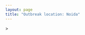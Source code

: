 ```yaml
---
layout: page
title: "Outbreak location: Noida"
---
```

<div id="mapid">
<script src="https://buda-magenta.github.io/hazard_map/load_map.js"></script>
><script>
var marker_outbreak = L.marker([28.570784, 77.327107],{"autoPan": true}).addTo(map); marker_outbreak.bindTooltip("Noida").openTooltip();

var circle_1 = L.circle([28.651718, 77.221939], {"pane": "markerPane", "color": "red", "fill": true, "fillOpacity": 0.2, "fillRule": "evenodd", "lineCap": "round", "lineJoin": "round", "opacity": 1.0, "radius": 110983, "stroke": true, "weight": 3}).addTo(map);
circle_1.bindTooltip("Delhi<br>rank: 1<br>hazard index: 0.110984")
circle_1.bindPopup('<a href="https://buda-magenta.github.io/hazard_map/Delhi">Delhi</a>')

var circle_2 = L.circle([25.603508, 83.507454], {"pane": "markerPane", "color": "red", "fill": true, "fillOpacity": 0.2, "fillRule": "evenodd", "lineCap": "round", "lineJoin": "round", "opacity": 1.0, "radius": 96984, "stroke": true, "weight": 3}).addTo(map);
circle_2.bindTooltip("Ghazipur<br>rank: 2<br>hazard index: 0.096985")
circle_2.bindPopup('<a href="https://buda-magenta.github.io/hazard_map/Ghazipur">Ghazipur</a>')

var circle_3 = L.circle([27.175255, 78.009816], {"pane": "markerPane", "color": "red", "fill": true, "fillOpacity": 0.2, "fillRule": "evenodd", "lineCap": "round", "lineJoin": "round", "opacity": 1.0, "radius": 14262, "stroke": true, "weight": 3}).addTo(map);
circle_3.bindTooltip("Agra<br>rank: 3<br>hazard index: 0.014262")
circle_3.bindPopup('<a href="https://buda-magenta.github.io/hazard_map/Agra">Agra</a>')

var circle_4 = L.circle([28.402979, 77.310384], {"pane": "markerPane", "color": "red", "fill": true, "fillOpacity": 0.2, "fillRule": "evenodd", "lineCap": "round", "lineJoin": "round", "opacity": 1.0, "radius": 12709, "stroke": true, "weight": 3}).addTo(map);
circle_4.bindTooltip("Faridabad<br>rank: 4<br>hazard index: 0.012709")
circle_4.bindPopup('<a href="https://buda-magenta.github.io/hazard_map/Faridabad">Faridabad</a>')

var circle_5 = L.circle([25.335649, 83.007629], {"pane": "markerPane", "color": "red", "fill": true, "fillOpacity": 0.2, "fillRule": "evenodd", "lineCap": "round", "lineJoin": "round", "opacity": 1.0, "radius": 12534, "stroke": true, "weight": 3}).addTo(map);
circle_5.bindTooltip("Varanasi<br>rank: 5<br>hazard index: 0.012534")
circle_5.bindPopup('<a href="https://buda-magenta.github.io/hazard_map/Varanasi">Varanasi</a>')

var circle_6 = L.circle([29.000653, 77.768229], {"pane": "markerPane", "color": "red", "fill": true, "fillOpacity": 0.2, "fillRule": "evenodd", "lineCap": "round", "lineJoin": "round", "opacity": 1.0, "radius": 11843, "stroke": true, "weight": 3}).addTo(map);
circle_6.bindTooltip("Meerut<br>rank: 6<br>hazard index: 0.011844")
circle_6.bindPopup('<a href="https://buda-magenta.github.io/hazard_map/Meerut">Meerut</a>')

var circle_7 = L.circle([28.863842, 78.805778], {"pane": "markerPane", "color": "red", "fill": true, "fillOpacity": 0.2, "fillRule": "evenodd", "lineCap": "round", "lineJoin": "round", "opacity": 1.0, "radius": 8136, "stroke": true, "weight": 3}).addTo(map);
circle_7.bindTooltip("Moradabad<br>rank: 7<br>hazard index: 0.008136")
circle_7.bindPopup('<a href="https://buda-magenta.github.io/hazard_map/Moradabad">Moradabad</a>')

var circle_8 = L.circle([28.428262, 77.002700], {"pane": "markerPane", "color": "red", "fill": true, "fillOpacity": 0.2, "fillRule": "evenodd", "lineCap": "round", "lineJoin": "round", "opacity": 1.0, "radius": 7933, "stroke": true, "weight": 3}).addTo(map);
circle_8.bindTooltip("Gurgaon<br>rank: 8<br>hazard index: 0.007933")
circle_8.bindPopup('<a href="https://buda-magenta.github.io/hazard_map/Gurgaon">Gurgaon</a>')

var circle_9 = L.circle([27.876990, 78.137290], {"pane": "markerPane", "color": "red", "fill": true, "fillOpacity": 0.2, "fillRule": "evenodd", "lineCap": "round", "lineJoin": "round", "opacity": 1.0, "radius": 7895, "stroke": true, "weight": 3}).addTo(map);
circle_9.bindTooltip("Aligarh<br>rank: 9<br>hazard index: 0.007895")
circle_9.bindPopup('<a href="https://buda-magenta.github.io/hazard_map/Aligarh">Aligarh</a>')

var circle_10 = L.circle([29.988077, 77.508130], {"pane": "markerPane", "color": "red", "fill": true, "fillOpacity": 0.2, "fillRule": "evenodd", "lineCap": "round", "lineJoin": "round", "opacity": 1.0, "radius": 6363, "stroke": true, "weight": 3}).addTo(map);
circle_10.bindTooltip("Saharanpur<br>rank: 10<br>hazard index: 0.006364")
circle_10.bindPopup('<a href="https://buda-magenta.github.io/hazard_map/Saharanpur">Saharanpur</a>')

var circle_11 = L.circle([25.877933, 84.119959], {"pane": "markerPane", "color": "red", "fill": true, "fillOpacity": 0.2, "fillRule": "evenodd", "lineCap": "round", "lineJoin": "round", "opacity": 1.0, "radius": 4818, "stroke": true, "weight": 3}).addTo(map);
circle_11.bindTooltip("Ballia<br>rank: 11<br>hazard index: 0.004818")
circle_11.bindPopup('<a href="https://buda-magenta.github.io/hazard_map/Ballia">Ballia</a>')

var circle_12 = L.circle([28.733400, 77.298600], {"pane": "markerPane", "color": "red", "fill": true, "fillOpacity": 0.2, "fillRule": "evenodd", "lineCap": "round", "lineJoin": "round", "opacity": 1.0, "radius": 4471, "stroke": true, "weight": 3}).addTo(map);
circle_12.bindTooltip("Loni<br>rank: 12<br>hazard index: 0.004471")
circle_12.bindPopup('<a href="https://buda-magenta.github.io/hazard_map/Loni">Loni</a>')

var circle_13 = L.circle([27.177366, 78.389912], {"pane": "markerPane", "color": "red", "fill": true, "fillOpacity": 0.2, "fillRule": "evenodd", "lineCap": "round", "lineJoin": "round", "opacity": 1.0, "radius": 4406, "stroke": true, "weight": 3}).addTo(map);
circle_13.bindTooltip("Firozabad<br>rank: 13<br>hazard index: 0.004406")
circle_13.bindPopup('<a href="https://buda-magenta.github.io/hazard_map/Firozabad">Firozabad</a>')

var circle_14 = L.circle([28.901090, 76.580194], {"pane": "markerPane", "color": "red", "fill": true, "fillOpacity": 0.2, "fillRule": "evenodd", "lineCap": "round", "lineJoin": "round", "opacity": 1.0, "radius": 3667, "stroke": true, "weight": 3}).addTo(map);
circle_14.bindTooltip("Rohtak<br>rank: 14<br>hazard index: 0.003667")
circle_14.bindPopup('<a href="https://buda-magenta.github.io/hazard_map/Rohtak">Rohtak</a>')

var circle_15 = L.circle([26.460914, 80.321759], {"pane": "markerPane", "color": "red", "fill": true, "fillOpacity": 0.2, "fillRule": "evenodd", "lineCap": "round", "lineJoin": "round", "opacity": 1.0, "radius": 3470, "stroke": true, "weight": 3}).addTo(map);
circle_15.bindTooltip("Kanpur<br>rank: 15<br>hazard index: 0.003471")
circle_15.bindPopup('<a href="https://buda-magenta.github.io/hazard_map/Kanpur">Kanpur</a>')

var circle_16 = L.circle([29.448006, 77.740685], {"pane": "markerPane", "color": "red", "fill": true, "fillOpacity": 0.2, "fillRule": "evenodd", "lineCap": "round", "lineJoin": "round", "opacity": 1.0, "radius": 3260, "stroke": true, "weight": 3}).addTo(map);
circle_16.bindTooltip("Muzaffarnagar<br>rank: 16<br>hazard index: 0.003261")
circle_16.bindPopup('<a href="https://buda-magenta.github.io/hazard_map/Muzaffarnagar">Muzaffarnagar</a>')

var circle_17 = L.circle([28.794068, 79.185930], {"pane": "markerPane", "color": "red", "fill": true, "fillOpacity": 0.2, "fillRule": "evenodd", "lineCap": "round", "lineJoin": "round", "opacity": 1.0, "radius": 3218, "stroke": true, "weight": 3}).addTo(map);
circle_17.bindTooltip("Rampur<br>rank: 17<br>hazard index: 0.003219")
circle_17.bindPopup('<a href="https://buda-magenta.github.io/hazard_map/Rampur">Rampur</a>')

var circle_18 = L.circle([27.633333, 77.583333], {"pane": "markerPane", "color": "red", "fill": true, "fillOpacity": 0.2, "fillRule": "evenodd", "lineCap": "round", "lineJoin": "round", "opacity": 1.0, "radius": 2790, "stroke": true, "weight": 3}).addTo(map);
circle_18.bindTooltip("Mathura<br>rank: 18<br>hazard index: 0.002790")
circle_18.bindPopup('<a href="https://buda-magenta.github.io/hazard_map/Mathura">Mathura</a>')

var circle_19 = L.circle([25.773344, 84.784977], {"pane": "markerPane", "color": "red", "fill": true, "fillOpacity": 0.2, "fillRule": "evenodd", "lineCap": "round", "lineJoin": "round", "opacity": 1.0, "radius": 2591, "stroke": true, "weight": 3}).addTo(map);
circle_19.bindTooltip("Chapra<br>rank: 19<br>hazard index: 0.002591")
circle_19.bindPopup('<a href="https://buda-magenta.github.io/hazard_map/Chapra">Chapra</a>')

var circle_20 = L.circle([29.391275, 76.977168], {"pane": "markerPane", "color": "red", "fill": true, "fillOpacity": 0.2, "fillRule": "evenodd", "lineCap": "round", "lineJoin": "round", "opacity": 1.0, "radius": 2577, "stroke": true, "weight": 3}).addTo(map);
circle_20.bindTooltip("Panipat<br>rank: 20<br>hazard index: 0.002578")
circle_20.bindPopup('<a href="https://buda-magenta.github.io/hazard_map/Panipat">Panipat</a>')

var circle_21 = L.circle([27.639077, 76.614452], {"pane": "markerPane", "color": "red", "fill": true, "fillOpacity": 0.2, "fillRule": "evenodd", "lineCap": "round", "lineJoin": "round", "opacity": 1.0, "radius": 2551, "stroke": true, "weight": 3}).addTo(map);
circle_21.bindTooltip("Alwar<br>rank: 21<br>hazard index: 0.002551")
circle_21.bindPopup('<a href="https://buda-magenta.github.io/hazard_map/Alwar">Alwar</a>')

var circle_22 = L.circle([29.003314, 77.016732], {"pane": "markerPane", "color": "red", "fill": true, "fillOpacity": 0.2, "fillRule": "evenodd", "lineCap": "round", "lineJoin": "round", "opacity": 1.0, "radius": 2427, "stroke": true, "weight": 3}).addTo(map);
circle_22.bindTooltip("Sonipat<br>rank: 22<br>hazard index: 0.002427")
circle_22.bindPopup('<a href="https://buda-magenta.github.io/hazard_map/Sonipat">Sonipat</a>')

var circle_23 = L.circle([29.680327, 76.989625], {"pane": "markerPane", "color": "red", "fill": true, "fillOpacity": 0.2, "fillRule": "evenodd", "lineCap": "round", "lineJoin": "round", "opacity": 1.0, "radius": 2274, "stroke": true, "weight": 3}).addTo(map);
circle_23.bindTooltip("Karnal<br>rank: 23<br>hazard index: 0.002275")
circle_23.bindPopup('<a href="https://buda-magenta.github.io/hazard_map/Karnal">Karnal</a>')

var circle_24 = L.circle([29.938447, 78.145298], {"pane": "markerPane", "color": "red", "fill": true, "fillOpacity": 0.2, "fillRule": "evenodd", "lineCap": "round", "lineJoin": "round", "opacity": 1.0, "radius": 2190, "stroke": true, "weight": 3}).addTo(map);
circle_24.bindTooltip("Haridwar<br>rank: 24<br>hazard index: 0.002190")
circle_24.bindPopup('<a href="https://buda-magenta.github.io/hazard_map/Haridwar">Haridwar</a>')

var circle_25 = L.circle([29.168807, 75.746110], {"pane": "markerPane", "color": "red", "fill": true, "fillOpacity": 0.2, "fillRule": "evenodd", "lineCap": "round", "lineJoin": "round", "opacity": 1.0, "radius": 2143, "stroke": true, "weight": 3}).addTo(map);
circle_25.bindTooltip("Hisar<br>rank: 25<br>hazard index: 0.002144")
circle_25.bindPopup('<a href="https://buda-magenta.github.io/hazard_map/Hisar">Hisar</a>')

var circle_26 = L.circle([27.265212, 77.369126], {"pane": "markerPane", "color": "red", "fill": true, "fillOpacity": 0.2, "fillRule": "evenodd", "lineCap": "round", "lineJoin": "round", "opacity": 1.0, "radius": 2139, "stroke": true, "weight": 3}).addTo(map);
circle_26.bindTooltip("Bharatpur<br>rank: 26<br>hazard index: 0.002140")
circle_26.bindPopup('<a href="https://buda-magenta.github.io/hazard_map/Bharatpur">Bharatpur</a>')

var circle_27 = L.circle([28.740613, 77.835426], {"pane": "markerPane", "color": "red", "fill": true, "fillOpacity": 0.2, "fillRule": "evenodd", "lineCap": "round", "lineJoin": "round", "opacity": 1.0, "radius": 2116, "stroke": true, "weight": 3}).addTo(map);
circle_27.bindTooltip("Hapur<br>rank: 27<br>hazard index: 0.002117")
circle_27.bindPopup('<a href="https://buda-magenta.github.io/hazard_map/Hapur">Hapur</a>')

var circle_28 = L.circle([25.438130, 81.833800], {"pane": "markerPane", "color": "red", "fill": true, "fillOpacity": 0.2, "fillRule": "evenodd", "lineCap": "round", "lineJoin": "round", "opacity": 1.0, "radius": 1998, "stroke": true, "weight": 3}).addTo(map);
circle_28.bindTooltip("Allahabad<br>rank: 28<br>hazard index: 0.001999")
circle_28.bindPopup('<a href="https://buda-magenta.github.io/hazard_map/Allahabad">Allahabad</a>')

var circle_29 = L.circle([30.129326, 77.245483], {"pane": "markerPane", "color": "red", "fill": true, "fillOpacity": 0.2, "fillRule": "evenodd", "lineCap": "round", "lineJoin": "round", "opacity": 1.0, "radius": 1996, "stroke": true, "weight": 3}).addTo(map);
circle_29.bindTooltip("Jagadhri<br>rank: 29<br>hazard index: 0.001996")
circle_29.bindPopup('<a href="https://buda-magenta.github.io/hazard_map/Jagadhri">Jagadhri</a>')

var circle_30 = L.circle([19.075990, 72.877393], {"pane": "markerPane", "color": "red", "fill": true, "fillOpacity": 0.2, "fillRule": "evenodd", "lineCap": "round", "lineJoin": "round", "opacity": 1.0, "radius": 1905, "stroke": true, "weight": 3}).addTo(map);
circle_30.bindTooltip("Mumbai<br>rank: 30<br>hazard index: 0.001905")
circle_30.bindPopup('<a href="https://buda-magenta.github.io/hazard_map/Mumbai">Mumbai</a>')

var circle_31 = L.circle([28.388861, 77.974798], {"pane": "markerPane", "color": "red", "fill": true, "fillOpacity": 0.2, "fillRule": "evenodd", "lineCap": "round", "lineJoin": "round", "opacity": 1.0, "radius": 1802, "stroke": true, "weight": 3}).addTo(map);
circle_31.bindTooltip("Bulandshahr<br>rank: 31<br>hazard index: 0.001803")
circle_31.bindPopup('<a href="https://buda-magenta.github.io/hazard_map/Bulandshahr">Bulandshahr</a>')

var circle_32 = L.circle([28.793170, 76.139128], {"pane": "markerPane", "color": "red", "fill": true, "fillOpacity": 0.2, "fillRule": "evenodd", "lineCap": "round", "lineJoin": "round", "opacity": 1.0, "radius": 1787, "stroke": true, "weight": 3}).addTo(map);
circle_32.bindTooltip("Bhiwani<br>rank: 32<br>hazard index: 0.001788")
circle_32.bindPopup('<a href="https://buda-magenta.github.io/hazard_map/Bhiwani">Bhiwani</a>')

var circle_33 = L.circle([25.795593, 82.488341], {"pane": "markerPane", "color": "red", "fill": true, "fillOpacity": 0.2, "fillRule": "evenodd", "lineCap": "round", "lineJoin": "round", "opacity": 1.0, "radius": 1777, "stroke": true, "weight": 3}).addTo(map);
circle_33.bindTooltip("Jaunpur<br>rank: 33<br>hazard index: 0.001778")
circle_33.bindPopup('<a href="https://buda-magenta.github.io/hazard_map/Jaunpur">Jaunpur</a>')

var circle_34 = L.circle([28.618753, 78.550874], {"pane": "markerPane", "color": "red", "fill": true, "fillOpacity": 0.2, "fillRule": "evenodd", "lineCap": "round", "lineJoin": "round", "opacity": 1.0, "radius": 1749, "stroke": true, "weight": 3}).addTo(map);
circle_34.bindTooltip("Sambhal<br>rank: 34<br>hazard index: 0.001749")
circle_34.bindPopup('<a href="https://buda-magenta.github.io/hazard_map/Sambhal">Sambhal</a>')

var circle_35 = L.circle([28.660965, 76.834676], {"pane": "markerPane", "color": "red", "fill": true, "fillOpacity": 0.2, "fillRule": "evenodd", "lineCap": "round", "lineJoin": "round", "opacity": 1.0, "radius": 1618, "stroke": true, "weight": 3}).addTo(map);
circle_35.bindTooltip("Bahadurgarh<br>rank: 35<br>hazard index: 0.001618")
circle_35.bindPopup('<a href="https://buda-magenta.github.io/hazard_map/Bahadurgarh">Bahadurgarh</a>')

var circle_36 = L.circle([28.753900, 77.399900], {"pane": "markerPane", "color": "red", "fill": true, "fillOpacity": 0.2, "fillRule": "evenodd", "lineCap": "round", "lineJoin": "round", "opacity": 1.0, "radius": 1568, "stroke": true, "weight": 3}).addTo(map);
circle_36.bindTooltip("Khora<br>rank: 36<br>hazard index: 0.001568")
circle_36.bindPopup('<a href="https://buda-magenta.github.io/hazard_map/Khora">Khora</a>')

var circle_37 = L.circle([28.923397, 78.488317], {"pane": "markerPane", "color": "red", "fill": true, "fillOpacity": 0.2, "fillRule": "evenodd", "lineCap": "round", "lineJoin": "round", "opacity": 1.0, "radius": 1562, "stroke": true, "weight": 3}).addTo(map);
circle_37.bindTooltip("Amroha<br>rank: 37<br>hazard index: 0.001562")
circle_37.bindPopup('<a href="https://buda-magenta.github.io/hazard_map/Amroha">Amroha</a>')

var circle_38 = L.circle([26.838100, 80.934600], {"pane": "markerPane", "color": "red", "fill": true, "fillOpacity": 0.2, "fillRule": "evenodd", "lineCap": "round", "lineJoin": "round", "opacity": 1.0, "radius": 1452, "stroke": true, "weight": 3}).addTo(map);
circle_38.bindTooltip("Lucknow<br>rank: 38<br>hazard index: 0.001453")
circle_38.bindPopup('<a href="https://buda-magenta.github.io/hazard_map/Lucknow">Lucknow</a>')

var circle_39 = L.circle([28.068312, 79.046073], {"pane": "markerPane", "color": "red", "fill": true, "fillOpacity": 0.2, "fillRule": "evenodd", "lineCap": "round", "lineJoin": "round", "opacity": 1.0, "radius": 1402, "stroke": true, "weight": 3}).addTo(map);
circle_39.bindTooltip("Budaun<br>rank: 39<br>hazard index: 0.001403")
circle_39.bindPopup('<a href="https://buda-magenta.github.io/hazard_map/Budaun">Budaun</a>')

var circle_40 = L.circle([29.301826, 76.338471], {"pane": "markerPane", "color": "red", "fill": true, "fillOpacity": 0.2, "fillRule": "evenodd", "lineCap": "round", "lineJoin": "round", "opacity": 1.0, "radius": 1368, "stroke": true, "weight": 3}).addTo(map);
circle_40.bindTooltip("Jind<br>rank: 40<br>hazard index: 0.001369")
circle_40.bindPopup('<a href="https://buda-magenta.github.io/hazard_map/Jind">Jind</a>')

var circle_41 = L.circle([29.993040, 76.829223], {"pane": "markerPane", "color": "red", "fill": true, "fillOpacity": 0.2, "fillRule": "evenodd", "lineCap": "round", "lineJoin": "round", "opacity": 1.0, "radius": 1350, "stroke": true, "weight": 3}).addTo(map);
circle_41.bindTooltip("Thanesar<br>rank: 41<br>hazard index: 0.001350")
circle_41.bindPopup('<a href="https://buda-magenta.github.io/hazard_map/Thanesar">Thanesar</a>')

var circle_42 = L.circle([28.079690, 75.541768], {"pane": "markerPane", "color": "red", "fill": true, "fillOpacity": 0.2, "fillRule": "evenodd", "lineCap": "round", "lineJoin": "round", "opacity": 1.0, "radius": 1291, "stroke": true, "weight": 3}).addTo(map);
circle_42.bindTooltip("Jhunjhunun<br>rank: 42<br>hazard index: 0.001292")
circle_42.bindPopup('<a href="https://buda-magenta.github.io/hazard_map/Jhunjhunun">Jhunjhunun</a>')

var circle_43 = L.circle([29.822821, 76.378310], {"pane": "markerPane", "color": "red", "fill": true, "fillOpacity": 0.2, "fillRule": "evenodd", "lineCap": "round", "lineJoin": "round", "opacity": 1.0, "radius": 1269, "stroke": true, "weight": 3}).addTo(map);
circle_43.bindTooltip("Kaithal<br>rank: 43<br>hazard index: 0.001270")
circle_43.bindPopup('<a href="https://buda-magenta.github.io/hazard_map/Kaithal">Kaithal</a>')

var circle_44 = L.circle([30.211200, 77.286390], {"pane": "markerPane", "color": "red", "fill": true, "fillOpacity": 0.2, "fillRule": "evenodd", "lineCap": "round", "lineJoin": "round", "opacity": 1.0, "radius": 1253, "stroke": true, "weight": 3}).addTo(map);
circle_44.bindTooltip("Yamunanagar<br>rank: 44<br>hazard index: 0.001253")
circle_44.bindPopup('<a href="https://buda-magenta.github.io/hazard_map/Yamunanagar">Yamunanagar</a>')

var circle_45 = L.circle([28.195647, 76.616518], {"pane": "markerPane", "color": "red", "fill": true, "fillOpacity": 0.2, "fillRule": "evenodd", "lineCap": "round", "lineJoin": "round", "opacity": 1.0, "radius": 1240, "stroke": true, "weight": 3}).addTo(map);
circle_45.bindTooltip("Rewari<br>rank: 45<br>hazard index: 0.001240")
circle_45.bindPopup('<a href="https://buda-magenta.github.io/hazard_map/Rewari">Rewari</a>')

var circle_46 = L.circle([29.211757, 78.961731], {"pane": "markerPane", "color": "red", "fill": true, "fillOpacity": 0.2, "fillRule": "evenodd", "lineCap": "round", "lineJoin": "round", "opacity": 1.0, "radius": 1215, "stroke": true, "weight": 3}).addTo(map);
circle_46.bindTooltip("Kashipur<br>rank: 46<br>hazard index: 0.001215")
circle_46.bindPopup('<a href="https://buda-magenta.github.io/hazard_map/Kashipur">Kashipur</a>')

var circle_47 = L.circle([25.531031, 78.652689], {"pane": "markerPane", "color": "red", "fill": true, "fillOpacity": 0.2, "fillRule": "evenodd", "lineCap": "round", "lineJoin": "round", "opacity": 1.0, "radius": 1185, "stroke": true, "weight": 3}).addTo(map);
circle_47.bindTooltip("Jhansi<br>rank: 47<br>hazard index: 0.001186")
circle_47.bindPopup('<a href="https://buda-magenta.github.io/hazard_map/Jhansi">Jhansi</a>')

var circle_48 = L.circle([27.573243, 78.111739], {"pane": "markerPane", "color": "red", "fill": true, "fillOpacity": 0.2, "fillRule": "evenodd", "lineCap": "round", "lineJoin": "round", "opacity": 1.0, "radius": 1180, "stroke": true, "weight": 3}).addTo(map);
circle_48.bindTooltip("Hathras<br>rank: 48<br>hazard index: 0.001181")
circle_48.bindPopup('<a href="https://buda-magenta.github.io/hazard_map/Hathras">Hathras</a>')

var circle_49 = L.circle([28.651718, 77.221939], {"pane": "markerPane", "color": "red", "fill": true, "fillOpacity": 0.2, "fillRule": "evenodd", "lineCap": "round", "lineJoin": "round", "opacity": 1.0, "radius": 1174, "stroke": true, "weight": 3}).addTo(map);
circle_49.bindTooltip("Dehri<br>rank: 49<br>hazard index: 0.001174")
circle_49.bindPopup('<a href="https://buda-magenta.github.io/hazard_map/Dehri">Dehri</a>')

var circle_50 = L.circle([28.176959, 77.373112], {"pane": "markerPane", "color": "red", "fill": true, "fillOpacity": 0.2, "fillRule": "evenodd", "lineCap": "round", "lineJoin": "round", "opacity": 1.0, "radius": 1151, "stroke": true, "weight": 3}).addTo(map);
circle_50.bindTooltip("Palwal<br>rank: 50<br>hazard index: 0.001152")
circle_50.bindPopup('<a href="https://buda-magenta.github.io/hazard_map/Palwal">Palwal</a>')

var circle_51 = L.circle([29.869350, 77.890212], {"pane": "markerPane", "color": "red", "fill": true, "fillOpacity": 0.2, "fillRule": "evenodd", "lineCap": "round", "lineJoin": "round", "opacity": 1.0, "radius": 1138, "stroke": true, "weight": 3}).addTo(map);
circle_51.bindTooltip("Roorkee<br>rank: 51<br>hazard index: 0.001139")
circle_51.bindPopup('<a href="https://buda-magenta.github.io/hazard_map/Roorkee">Roorkee</a>')

var circle_52 = L.circle([26.148658, 85.340013], {"pane": "markerPane", "color": "red", "fill": true, "fillOpacity": 0.2, "fillRule": "evenodd", "lineCap": "round", "lineJoin": "round", "opacity": 1.0, "radius": 1128, "stroke": true, "weight": 3}).addTo(map);
circle_52.bindTooltip("Muzaffarpur<br>rank: 52<br>hazard index: 0.001129")
circle_52.bindPopup('<a href="https://buda-magenta.github.io/hazard_map/Muzaffarpur">Muzaffarpur</a>')

var circle_53 = L.circle([28.826162, 77.541656], {"pane": "markerPane", "color": "red", "fill": true, "fillOpacity": 0.2, "fillRule": "evenodd", "lineCap": "round", "lineJoin": "round", "opacity": 1.0, "radius": 1075, "stroke": true, "weight": 3}).addTo(map);
circle_53.bindTooltip("Modinagar<br>rank: 53<br>hazard index: 0.001076")
circle_53.bindPopup('<a href="https://buda-magenta.github.io/hazard_map/Modinagar">Modinagar</a>')

var circle_54 = L.circle([28.488378, 78.735249], {"pane": "markerPane", "color": "red", "fill": true, "fillOpacity": 0.2, "fillRule": "evenodd", "lineCap": "round", "lineJoin": "round", "opacity": 1.0, "radius": 1024, "stroke": true, "weight": 3}).addTo(map);
circle_54.bindTooltip("Chandausi<br>rank: 54<br>hazard index: 0.001024")
circle_54.bindPopup('<a href="https://buda-magenta.github.io/hazard_map/Chandausi">Chandausi</a>')

var circle_55 = L.circle([25.609324, 85.123525], {"pane": "markerPane", "color": "red", "fill": true, "fillOpacity": 0.2, "fillRule": "evenodd", "lineCap": "round", "lineJoin": "round", "opacity": 1.0, "radius": 1020, "stroke": true, "weight": 3}).addTo(map);
circle_55.bindTooltip("Patna<br>rank: 55<br>hazard index: 0.001020")
circle_55.bindPopup('<a href="https://buda-magenta.github.io/hazard_map/Patna">Patna</a>')

var circle_56 = L.circle([30.909016, 75.851601], {"pane": "markerPane", "color": "red", "fill": true, "fillOpacity": 0.2, "fillRule": "evenodd", "lineCap": "round", "lineJoin": "round", "opacity": 1.0, "radius": 1003, "stroke": true, "weight": 3}).addTo(map);
circle_56.bindTooltip("Ludhiana<br>rank: 56<br>hazard index: 0.001003")
circle_56.bindPopup('<a href="https://buda-magenta.github.io/hazard_map/Ludhiana">Ludhiana</a>')

var circle_57 = L.circle([12.979120, 77.591300], {"pane": "markerPane", "color": "red", "fill": true, "fillOpacity": 0.2, "fillRule": "evenodd", "lineCap": "round", "lineJoin": "round", "opacity": 1.0, "radius": 1002, "stroke": true, "weight": 3}).addTo(map);
circle_57.bindTooltip("Bangalore<br>rank: 57<br>hazard index: 0.001003")
circle_57.bindPopup('<a href="https://buda-magenta.github.io/hazard_map/Bangalore">Bangalore</a>')

var circle_58 = L.circle([29.500882, 77.348383], {"pane": "markerPane", "color": "red", "fill": true, "fillOpacity": 0.2, "fillRule": "evenodd", "lineCap": "round", "lineJoin": "round", "opacity": 1.0, "radius": 980, "stroke": true, "weight": 3}).addTo(map);
circle_58.bindTooltip("Shamli<br>rank: 58<br>hazard index: 0.000981")
circle_58.bindPopup('<a href="https://buda-magenta.github.io/hazard_map/Shamli">Shamli</a>')

var circle_59 = L.circle([28.205907, 77.875714], {"pane": "markerPane", "color": "red", "fill": true, "fillOpacity": 0.2, "fillRule": "evenodd", "lineCap": "round", "lineJoin": "round", "opacity": 1.0, "radius": 948, "stroke": true, "weight": 3}).addTo(map);
circle_59.bindTooltip("Khurja<br>rank: 59<br>hazard index: 0.000949")
circle_59.bindPopup('<a href="https://buda-magenta.github.io/hazard_map/Khurja">Khurja</a>')

var circle_60 = L.circle([29.154148, 77.305954], {"pane": "markerPane", "color": "red", "fill": true, "fillOpacity": 0.2, "fillRule": "evenodd", "lineCap": "round", "lineJoin": "round", "opacity": 1.0, "radius": 919, "stroke": true, "weight": 3}).addTo(map);
circle_60.bindTooltip("Baraut<br>rank: 60<br>hazard index: 0.000920")
circle_60.bindPopup('<a href="https://buda-magenta.github.io/hazard_map/Baraut">Baraut</a>')

var circle_61 = L.circle([27.883846, 78.634890], {"pane": "markerPane", "color": "red", "fill": true, "fillOpacity": 0.2, "fillRule": "evenodd", "lineCap": "round", "lineJoin": "round", "opacity": 1.0, "radius": 896, "stroke": true, "weight": 3}).addTo(map);
circle_61.bindTooltip("Kasganj<br>rank: 61<br>hazard index: 0.000896")
circle_61.bindPopup('<a href="https://buda-magenta.github.io/hazard_map/Kasganj">Kasganj</a>')

var circle_62 = L.circle([22.541418, 88.357691], {"pane": "markerPane", "color": "red", "fill": true, "fillOpacity": 0.2, "fillRule": "evenodd", "lineCap": "round", "lineJoin": "round", "opacity": 1.0, "radius": 846, "stroke": true, "weight": 3}).addTo(map);
circle_62.bindTooltip("Kolkata<br>rank: 62<br>hazard index: 0.000846")
circle_62.bindPopup('<a href="https://buda-magenta.github.io/hazard_map/Kolkata">Kolkata</a>')

var circle_63 = L.circle([23.021624, 72.579707], {"pane": "markerPane", "color": "red", "fill": true, "fillOpacity": 0.2, "fillRule": "evenodd", "lineCap": "round", "lineJoin": "round", "opacity": 1.0, "radius": 720, "stroke": true, "weight": 3}).addTo(map);
circle_63.bindTooltip("Ahmedabad<br>rank: 63<br>hazard index: 0.000720")
circle_63.bindPopup('<a href="https://buda-magenta.github.io/hazard_map/Ahmedabad">Ahmedabad</a>')

var circle_64 = L.circle([17.388786, 78.461065], {"pane": "markerPane", "color": "red", "fill": true, "fillOpacity": 0.2, "fillRule": "evenodd", "lineCap": "round", "lineJoin": "round", "opacity": 1.0, "radius": 701, "stroke": true, "weight": 3}).addTo(map);
circle_64.bindTooltip("Hyderabad<br>rank: 64<br>hazard index: 0.000702")
circle_64.bindPopup('<a href="https://buda-magenta.github.io/hazard_map/Hyderabad">Hyderabad</a>')

var circle_65 = L.circle([26.915458, 75.818982], {"pane": "markerPane", "color": "red", "fill": true, "fillOpacity": 0.2, "fillRule": "evenodd", "lineCap": "round", "lineJoin": "round", "opacity": 1.0, "radius": 681, "stroke": true, "weight": 3}).addTo(map);
circle_65.bindTooltip("Jaipur<br>rank: 65<br>hazard index: 0.000681")
circle_65.bindPopup('<a href="https://buda-magenta.github.io/hazard_map/Jaipur">Jaipur</a>')

var circle_66 = L.circle([13.083694, 80.270186], {"pane": "markerPane", "color": "red", "fill": true, "fillOpacity": 0.2, "fillRule": "evenodd", "lineCap": "round", "lineJoin": "round", "opacity": 1.0, "radius": 611, "stroke": true, "weight": 3}).addTo(map);
circle_66.bindTooltip("Chennai<br>rank: 66<br>hazard index: 0.000611")
circle_66.bindPopup('<a href="https://buda-magenta.github.io/hazard_map/Chennai">Chennai</a>')

var circle_67 = L.circle([18.521428, 73.854454], {"pane": "markerPane", "color": "red", "fill": true, "fillOpacity": 0.2, "fillRule": "evenodd", "lineCap": "round", "lineJoin": "round", "opacity": 1.0, "radius": 596, "stroke": true, "weight": 3}).addTo(map);
circle_67.bindTooltip("Pune<br>rank: 67<br>hazard index: 0.000597")
circle_67.bindPopup('<a href="https://buda-magenta.github.io/hazard_map/Pune">Pune</a>')

var circle_68 = L.circle([30.733442, 76.779714], {"pane": "markerPane", "color": "red", "fill": true, "fillOpacity": 0.2, "fillRule": "evenodd", "lineCap": "round", "lineJoin": "round", "opacity": 1.0, "radius": 591, "stroke": true, "weight": 3}).addTo(map);
circle_68.bindTooltip("Chandigarh<br>rank: 68<br>hazard index: 0.000592")
circle_68.bindPopup('<a href="https://buda-magenta.github.io/hazard_map/Chandigarh">Chandigarh</a>')

var circle_69 = L.circle([28.457876, 79.405571], {"pane": "markerPane", "color": "red", "fill": true, "fillOpacity": 0.2, "fillRule": "evenodd", "lineCap": "round", "lineJoin": "round", "opacity": 1.0, "radius": 510, "stroke": true, "weight": 3}).addTo(map);
circle_69.bindTooltip("Bareilly<br>rank: 69<br>hazard index: 0.000511")
circle_69.bindPopup('<a href="https://buda-magenta.github.io/hazard_map/Bareilly">Bareilly</a>')

var circle_70 = L.circle([31.634308, 74.873679], {"pane": "markerPane", "color": "red", "fill": true, "fillOpacity": 0.2, "fillRule": "evenodd", "lineCap": "round", "lineJoin": "round", "opacity": 1.0, "radius": 506, "stroke": true, "weight": 3}).addTo(map);
circle_70.bindTooltip("Amritsar<br>rank: 70<br>hazard index: 0.000507")
circle_70.bindPopup('<a href="https://buda-magenta.github.io/hazard_map/Amritsar">Amritsar</a>')

var circle_71 = L.circle([25.720581, 85.255560], {"pane": "markerPane", "color": "red", "fill": true, "fillOpacity": 0.2, "fillRule": "evenodd", "lineCap": "round", "lineJoin": "round", "opacity": 1.0, "radius": 479, "stroke": true, "weight": 3}).addTo(map);
circle_71.bindTooltip("Hajipur<br>rank: 71<br>hazard index: 0.000480")
circle_71.bindPopup('<a href="https://buda-magenta.github.io/hazard_map/Hajipur">Hajipur</a>')

var circle_72 = L.circle([26.203725, 78.157363], {"pane": "markerPane", "color": "red", "fill": true, "fillOpacity": 0.2, "fillRule": "evenodd", "lineCap": "round", "lineJoin": "round", "opacity": 1.0, "radius": 463, "stroke": true, "weight": 3}).addTo(map);
circle_72.bindTooltip("Gwalior<br>rank: 72<br>hazard index: 0.000464")
circle_72.bindPopup('<a href="https://buda-magenta.github.io/hazard_map/Gwalior">Gwalior</a>')

var circle_73 = L.circle([31.292011, 75.568058], {"pane": "markerPane", "color": "red", "fill": true, "fillOpacity": 0.2, "fillRule": "evenodd", "lineCap": "round", "lineJoin": "round", "opacity": 1.0, "radius": 449, "stroke": true, "weight": 3}).addTo(map);
circle_73.bindTooltip("Jalandhar<br>rank: 73<br>hazard index: 0.000449")
circle_73.bindPopup('<a href="https://buda-magenta.github.io/hazard_map/Jalandhar">Jalandhar</a>')

var circle_74 = L.circle([26.671329, 83.364583], {"pane": "markerPane", "color": "red", "fill": true, "fillOpacity": 0.2, "fillRule": "evenodd", "lineCap": "round", "lineJoin": "round", "opacity": 1.0, "radius": 357, "stroke": true, "weight": 3}).addTo(map);
circle_74.bindTooltip("Gorakhpur<br>rank: 74<br>hazard index: 0.000358")
circle_74.bindPopup('<a href="https://buda-magenta.github.io/hazard_map/Gorakhpur">Gorakhpur</a>')

var circle_75 = L.circle([15.398403, 73.812918], {"pane": "markerPane", "color": "red", "fill": true, "fillOpacity": 0.2, "fillRule": "evenodd", "lineCap": "round", "lineJoin": "round", "opacity": 1.0, "radius": 355, "stroke": true, "weight": 3}).addTo(map);
circle_75.bindTooltip("Vasco Da Gama<br>rank: 75<br>hazard index: 0.000356")
circle_75.bindPopup('<a href="https://buda-magenta.github.io/hazard_map/Vasco_Da_Gama">Vasco Da Gama</a>')

var circle_76 = L.circle([26.180598, 91.753943], {"pane": "markerPane", "color": "red", "fill": true, "fillOpacity": 0.2, "fillRule": "evenodd", "lineCap": "round", "lineJoin": "round", "opacity": 1.0, "radius": 349, "stroke": true, "weight": 3}).addTo(map);
circle_76.bindTooltip("Guwahati<br>rank: 76<br>hazard index: 0.000350")
circle_76.bindPopup('<a href="https://buda-magenta.github.io/hazard_map/Guwahati">Guwahati</a>')

var circle_77 = L.circle([30.325565, 78.043681], {"pane": "markerPane", "color": "red", "fill": true, "fillOpacity": 0.2, "fillRule": "evenodd", "lineCap": "round", "lineJoin": "round", "opacity": 1.0, "radius": 345, "stroke": true, "weight": 3}).addTo(map);
circle_77.bindTooltip("Dehradun<br>rank: 77<br>hazard index: 0.000345")
circle_77.bindPopup('<a href="https://buda-magenta.github.io/hazard_map/Dehradun">Dehradun</a>')

var circle_78 = L.circle([25.954628, 83.647350], {"pane": "markerPane", "color": "red", "fill": true, "fillOpacity": 0.2, "fillRule": "evenodd", "lineCap": "round", "lineJoin": "round", "opacity": 1.0, "radius": 343, "stroke": true, "weight": 3}).addTo(map);
circle_78.bindTooltip("Maunath Bhanjan<br>rank: 78<br>hazard index: 0.000344")
circle_78.bindPopup('<a href="https://buda-magenta.github.io/hazard_map/Maunath_Bhanjan">Maunath Bhanjan</a>')

var circle_79 = L.circle([26.083143, 86.032571], {"pane": "markerPane", "color": "red", "fill": true, "fillOpacity": 0.2, "fillRule": "evenodd", "lineCap": "round", "lineJoin": "round", "opacity": 1.0, "radius": 316, "stroke": true, "weight": 3}).addTo(map);
circle_79.bindTooltip("Darbhanga<br>rank: 79<br>hazard index: 0.000317")
circle_79.bindPopup('<a href="https://buda-magenta.github.io/hazard_map/Darbhanga">Darbhanga</a>')

var circle_80 = L.circle([34.074744, 74.820444], {"pane": "markerPane", "color": "red", "fill": true, "fillOpacity": 0.2, "fillRule": "evenodd", "lineCap": "round", "lineJoin": "round", "opacity": 1.0, "radius": 311, "stroke": true, "weight": 3}).addTo(map);
circle_80.bindTooltip("Srinagar<br>rank: 80<br>hazard index: 0.000312")
circle_80.bindPopup('<a href="https://buda-magenta.github.io/hazard_map/Srinagar">Srinagar</a>')

var circle_81 = L.circle([23.258486, 77.401989], {"pane": "markerPane", "color": "red", "fill": true, "fillOpacity": 0.2, "fillRule": "evenodd", "lineCap": "round", "lineJoin": "round", "opacity": 1.0, "radius": 309, "stroke": true, "weight": 3}).addTo(map);
circle_81.bindTooltip("Bhopal<br>rank: 81<br>hazard index: 0.000309")
circle_81.bindPopup('<a href="https://buda-magenta.github.io/hazard_map/Bhopal">Bhopal</a>')

var circle_82 = L.circle([21.149813, 79.082056], {"pane": "markerPane", "color": "red", "fill": true, "fillOpacity": 0.2, "fillRule": "evenodd", "lineCap": "round", "lineJoin": "round", "opacity": 1.0, "radius": 290, "stroke": true, "weight": 3}).addTo(map);
circle_82.bindTooltip("Nagpur<br>rank: 82<br>hazard index: 0.000290")
circle_82.bindPopup('<a href="https://buda-magenta.github.io/hazard_map/Nagpur">Nagpur</a>')

var circle_83 = L.circle([25.280733, 83.125128], {"pane": "markerPane", "color": "red", "fill": true, "fillOpacity": 0.2, "fillRule": "evenodd", "lineCap": "round", "lineJoin": "round", "opacity": 1.0, "radius": 285, "stroke": true, "weight": 3}).addTo(map);
circle_83.bindTooltip("Mughal Sarai<br>rank: 83<br>hazard index: 0.000285")
circle_83.bindPopup('<a href="https://buda-magenta.github.io/hazard_map/Mughal_Sarai">Mughal Sarai</a>')

var circle_84 = L.circle([20.266777, 85.843559], {"pane": "markerPane", "color": "red", "fill": true, "fillOpacity": 0.2, "fillRule": "evenodd", "lineCap": "round", "lineJoin": "round", "opacity": 1.0, "radius": 282, "stroke": true, "weight": 3}).addTo(map);
circle_84.bindTooltip("Bhubaneswar<br>rank: 84<br>hazard index: 0.000283")
circle_84.bindPopup('<a href="https://buda-magenta.github.io/hazard_map/Bhubaneswar">Bhubaneswar</a>')

var circle_85 = L.circle([32.718561, 74.858092], {"pane": "markerPane", "color": "red", "fill": true, "fillOpacity": 0.2, "fillRule": "evenodd", "lineCap": "round", "lineJoin": "round", "opacity": 1.0, "radius": 275, "stroke": true, "weight": 3}).addTo(map);
circle_85.bindTooltip("Jammu<br>rank: 85<br>hazard index: 0.000275")
circle_85.bindPopup('<a href="https://buda-magenta.github.io/hazard_map/Jammu">Jammu</a>')

var circle_86 = L.circle([30.384367, 76.770421], {"pane": "markerPane", "color": "red", "fill": true, "fillOpacity": 0.2, "fillRule": "evenodd", "lineCap": "round", "lineJoin": "round", "opacity": 1.0, "radius": 269, "stroke": true, "weight": 3}).addTo(map);
circle_86.bindTooltip("Ambala<br>rank: 86<br>hazard index: 0.000269")
circle_86.bindPopup('<a href="https://buda-magenta.github.io/hazard_map/Ambala">Ambala</a>')

var circle_87 = L.circle([24.796436, 85.007956], {"pane": "markerPane", "color": "red", "fill": true, "fillOpacity": 0.2, "fillRule": "evenodd", "lineCap": "round", "lineJoin": "round", "opacity": 1.0, "radius": 263, "stroke": true, "weight": 3}).addTo(map);
circle_87.bindTooltip("Gaya<br>rank: 87<br>hazard index: 0.000263")
circle_87.bindPopup('<a href="https://buda-magenta.github.io/hazard_map/Gaya">Gaya</a>')

var circle_88 = L.circle([23.370035, 85.325013], {"pane": "markerPane", "color": "red", "fill": true, "fillOpacity": 0.2, "fillRule": "evenodd", "lineCap": "round", "lineJoin": "round", "opacity": 1.0, "radius": 257, "stroke": true, "weight": 3}).addTo(map);
circle_88.bindTooltip("Ranchi<br>rank: 88<br>hazard index: 0.000257")
circle_88.bindPopup('<a href="https://buda-magenta.github.io/hazard_map/Ranchi">Ranchi</a>')

var circle_89 = L.circle([27.504639, 80.829466], {"pane": "markerPane", "color": "red", "fill": true, "fillOpacity": 0.2, "fillRule": "evenodd", "lineCap": "round", "lineJoin": "round", "opacity": 1.0, "radius": 229, "stroke": true, "weight": 3}).addTo(map);
circle_89.bindTooltip("Sitapur<br>rank: 89<br>hazard index: 0.000229")
circle_89.bindPopup('<a href="https://buda-magenta.github.io/hazard_map/Sitapur">Sitapur</a>')

var circle_90 = L.circle([30.179115, 75.047102], {"pane": "markerPane", "color": "red", "fill": true, "fillOpacity": 0.2, "fillRule": "evenodd", "lineCap": "round", "lineJoin": "round", "opacity": 1.0, "radius": 227, "stroke": true, "weight": 3}).addTo(map);
circle_90.bindTooltip("Bathinda<br>rank: 90<br>hazard index: 0.000228")
circle_90.bindPopup('<a href="https://buda-magenta.github.io/hazard_map/Bathinda">Bathinda</a>')

var circle_91 = L.circle([26.698885, 88.320030], {"pane": "markerPane", "color": "red", "fill": true, "fillOpacity": 0.2, "fillRule": "evenodd", "lineCap": "round", "lineJoin": "round", "opacity": 1.0, "radius": 226, "stroke": true, "weight": 3}).addTo(map);
circle_91.bindTooltip("Bagdogra<br>rank: 91<br>hazard index: 0.000227")
circle_91.bindPopup('<a href="https://buda-magenta.github.io/hazard_map/Bagdogra">Bagdogra</a>')

var circle_92 = L.circle([21.170200, 72.831100], {"pane": "markerPane", "color": "red", "fill": true, "fillOpacity": 0.2, "fillRule": "evenodd", "lineCap": "round", "lineJoin": "round", "opacity": 1.0, "radius": 226, "stroke": true, "weight": 3}).addTo(map);
circle_92.bindTooltip("Surat<br>rank: 92<br>hazard index: 0.000226")
circle_92.bindPopup('<a href="https://buda-magenta.github.io/hazard_map/Surat">Surat</a>')

var circle_93 = L.circle([22.720362, 75.868200], {"pane": "markerPane", "color": "red", "fill": true, "fillOpacity": 0.2, "fillRule": "evenodd", "lineCap": "round", "lineJoin": "round", "opacity": 1.0, "radius": 214, "stroke": true, "weight": 3}).addTo(map);
circle_93.bindTooltip("Indore<br>rank: 93<br>hazard index: 0.000214")
circle_93.bindPopup('<a href="https://buda-magenta.github.io/hazard_map/Indore">Indore</a>')

var circle_94 = L.circle([30.209087, 76.339872], {"pane": "markerPane", "color": "red", "fill": true, "fillOpacity": 0.2, "fillRule": "evenodd", "lineCap": "round", "lineJoin": "round", "opacity": 1.0, "radius": 205, "stroke": true, "weight": 3}).addTo(map);
circle_94.bindTooltip("Patiala<br>rank: 94<br>hazard index: 0.000206")
circle_94.bindPopup('<a href="https://buda-magenta.github.io/hazard_map/Patiala">Patiala</a>')

var circle_95 = L.circle([9.931308, 76.267414], {"pane": "markerPane", "color": "red", "fill": true, "fillOpacity": 0.2, "fillRule": "evenodd", "lineCap": "round", "lineJoin": "round", "opacity": 1.0, "radius": 185, "stroke": true, "weight": 3}).addTo(map);
circle_95.bindTooltip("Kochi<br>rank: 95<br>hazard index: 0.000185")
circle_95.bindPopup('<a href="https://buda-magenta.github.io/hazard_map/Kochi">Kochi</a>')

var circle_96 = L.circle([25.196826, 76.000893], {"pane": "markerPane", "color": "red", "fill": true, "fillOpacity": 0.2, "fillRule": "evenodd", "lineCap": "round", "lineJoin": "round", "opacity": 1.0, "radius": 170, "stroke": true, "weight": 3}).addTo(map);
circle_96.bindTooltip("Kota<br>rank: 96<br>hazard index: 0.000171")
circle_96.bindPopup('<a href="https://buda-magenta.github.io/hazard_map/Kota">Kota</a>')

var circle_97 = L.circle([26.296772, 73.035143], {"pane": "markerPane", "color": "red", "fill": true, "fillOpacity": 0.2, "fillRule": "evenodd", "lineCap": "round", "lineJoin": "round", "opacity": 1.0, "radius": 165, "stroke": true, "weight": 3}).addTo(map);
circle_97.bindTooltip("Jodhpur<br>rank: 97<br>hazard index: 0.000165")
circle_97.bindPopup('<a href="https://buda-magenta.github.io/hazard_map/Jodhpur">Jodhpur</a>')

var circle_98 = L.circle([21.237947, 81.633683], {"pane": "markerPane", "color": "red", "fill": true, "fillOpacity": 0.2, "fillRule": "evenodd", "lineCap": "round", "lineJoin": "round", "opacity": 1.0, "radius": 161, "stroke": true, "weight": 3}).addTo(map);
circle_98.bindTooltip("Raipur<br>rank: 98<br>hazard index: 0.000162")
circle_98.bindPopup('<a href="https://buda-magenta.github.io/hazard_map/Raipur">Raipur</a>')

var circle_99 = L.circle([26.055318, 82.993139], {"pane": "markerPane", "color": "red", "fill": true, "fillOpacity": 0.2, "fillRule": "evenodd", "lineCap": "round", "lineJoin": "round", "opacity": 1.0, "radius": 160, "stroke": true, "weight": 3}).addTo(map);
circle_99.bindTooltip("Nizamabad<br>rank: 99<br>hazard index: 0.000161")
circle_99.bindPopup('<a href="https://buda-magenta.github.io/hazard_map/Nizamabad">Nizamabad</a>')

var circle_100 = L.circle([25.286698, 87.132254], {"pane": "markerPane", "color": "red", "fill": true, "fillOpacity": 0.2, "fillRule": "evenodd", "lineCap": "round", "lineJoin": "round", "opacity": 1.0, "radius": 154, "stroke": true, "weight": 3}).addTo(map);
circle_100.bindTooltip("Bhagalpur<br>rank: 100<br>hazard index: 0.000155")
circle_100.bindPopup('<a href="https://buda-magenta.github.io/hazard_map/Bhagalpur">Bhagalpur</a>')
</script>
</div>